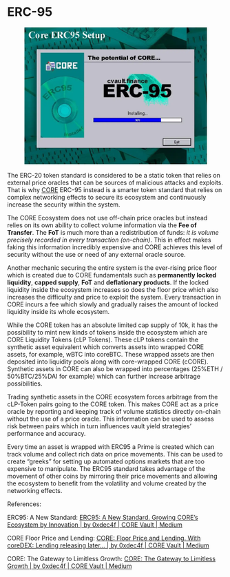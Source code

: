 # ERC-95

<figure><img src="../../.gitbook/assets/image (10).png" alt=""><figcaption></figcaption></figure>

The ERC-20 token standard is considered to be a static token that relies on external price oracles that can be sources of malicious attacks and exploits. That is why [CORE](./) ERC-95 instead is a smarter token standard that relies on complex networking effects to secure its ecosystem and continuously increase the security within the system.

The CORE Ecosystem does not use off-chain price oracles but instead relies on its own ability to collect volume information via the **Fee of Transfer**. The **FoT** is much more than a redistribution of funds: _it is volume precisely recorded in every transaction (on-chain)_. This in effect makes faking this information incredibly expensive and CORE achieves this level of security without the use or need of any external oracle source.

Another mechanic securing the entire system is the ever-rising price floor which is created due to CORE fundamentals such as **permanently locked liquidity**, **capped supply**, **FoT** and **deflationary products**. If the locked liquidity inside the ecosystem increases so does the floor price which also increases the difficulty and price to exploit the system. Every transaction in CORE incurs a fee which slowly and gradually raises the amount of locked liquidity inside its whole ecosystem.

While the CORE token has an absolute limited cap supply of 10k, it has the possibility to mint new kinds of tokens inside the ecosystem which are CORE Liquidity Tokens (cLP Tokens). These cLP tokens contain the synthetic asset equivalent which converts assets into wrapped CORE assets, for example, wBTC into coreBTC. These wrapped assets are then deposited into liquidity pools along with core-wrapped CORE (cCORE). Synthetic assets in CORE can also be wrapped into percentages (25%ETH / 50%BTC/25%DAI for example) which can further increase arbitrage possibilities.

Trading synthetic assets in the CORE ecosystem forces arbitrage from the cLP-Token pairs going to the CORE token. This makes CORE act as a price oracle by reporting and keeping track of volume statistics directly on-chain without the use of a price oracle. This information can be used to assess risk between pairs which in turn influences vault yield strategies’ performance and accuracy.

Every time an asset is wrapped with ERC95 a Prime is created which can track volume and collect rich data on price movements. This can be used to create “greeks” for setting up automated options markets that are too expensive to manipulate. The ERC95 standard takes advantage of the movement of other coins by mirroring their price movements and allowing the ecosystem to benefit from the volatility and volume created by the networking effects.



References:

ERC95: A New Standard: [ERC95: A New Standard. Growing CORE’s Ecosystem by Innovation | by 0xdec4f | CORE Vault | Medium](https://medium.com/core-vault/erc95-a-new-standard-e59e806b7d82)

CORE Floor Price and Lending: [CORE: Floor Price and Lending. With coreDEX: Lending releasing later… | by 0xdec4f | CORE Vault | Medium](https://medium.com/core-vault/core-floor-price-and-lending-32c0e1a223c1)

CORE: The Gateway to Limitless Growth: [CORE: The Gateway to Limitless Growth | by 0xdec4f | CORE Vault | Medium](https://medium.com/core-vault/core-the-gateway-to-limitless-growth-1a04112d9892)
